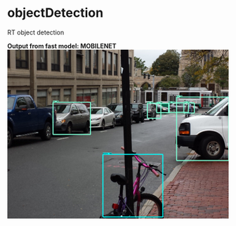 # objectDetection
RT object detection

**Output from fast model: MOBILENET**
![slow](./fast_1.png "FastModel")
 
